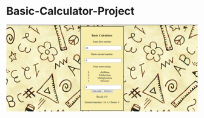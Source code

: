 # Basic-Calculator-Project
![Alt text](https://github.com/Taosif041/Basic-Calculator-Project/blob/main/pic%201.png?raw=true)
